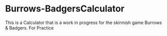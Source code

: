 # Burrows-BadgersCalculator
This is a Calculator that is a work in progress for the skirmish game Burrows & Badgers. For Practice
